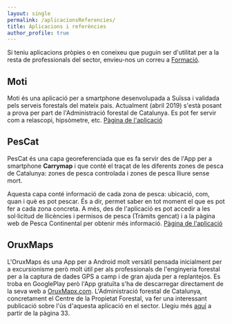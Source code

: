 ```yaml
---
layout: single
permalink: /aplicacionsReferencies/
title: Aplicacions i referències
author_profile: true
---
```


Si teniu aplicacions pròpies o en coneixeu que puguin ser d'utilitat per a la resta de professionals del sector, envieu-nos un correu a [Formació](mailto:formacio@cefc.cat).

## Moti
Moti és una aplicació per a smartphone desenvolupada a Suïssa i validada pels serveis forestals del mateix pais. Actualment (abril 2019) s'està posant a prova per part de l'Administració forestal de Catalunya. Es pot fer servir com a relascopi, hipsòmetre, etc. [Pàgina de l'aplicació](http://moti.ch/)

## PesCat
PesCat és una capa georeferenciada que es fa servir des de l'App per a smartphone **Carrymap** i que conté el traçat de les diferents zones de pesca de Catalunya: zones de pesca controlada i zones de pesca lliure sense mort. 

Aquesta capa conté informació de cada zona de pesca: ubicació, com, quan i què es pot pescar. És a dir, permet saber en tot moment el que es pot fer a cada zona concreta. A més, des de l'aplicació es pot accedir a les sol·licitud de llicències i permisos de pesca (Tràmits gencat) i a la pàgina web de Pesca Continental per obtenir més informació.  [Pàgina de l'aplicació](http://agricultura.gencat.cat/ca/ambits/medi-natural/pesca-continental/app-pescat/index.html)

## OruxMaps
L'OruxMaps és una App per a Android molt versàtil pensada inicialment per a excursionisme però molt útil per als professionals de l'enginyeria forestal per a la captura de dades GPS a camp i de gran ajuda per a replantejos. Es troba en GooglePlay però l'App gratuïta s'ha de descarregar directament de la seva web a [OruxMapx.com](https://www.oruxmaps.com/cs/es/). L'Administració forestal de Catalunya, concretament el Centre de la Propietat Forestal, va fer una interessant publicació sobre l'ús d'aquesta aplicació en el sector. Llegiu més [aquí](http://cpf.gencat.cat/web/.content/or_organismes/or04_centre_propietat_forestal/01_organisme/publicacions/revista_silvicultura/numeros_publicats/documents/Silvicultura_77_web.pdf) a partir de la pàgina 33.